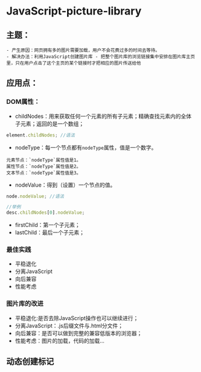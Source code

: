 # JavaScript-picture-library
## 主题：
    - 产生原因：网页拥有多的图片需要加载，用户不会花费过多的时间去等待。
    - 解决办法：利用JavaScript创建图片库 - 把整个图片库的浏览链接集中安排在图片库主页里，只在用户点击了这个主页的某个链接时才把相应的图片传送给他

## 应用点：
### DOM属性：
- childNodes：用来获取任何一个元素的所有子元素；精确查找元素内的全体子元素；返回的是一个数组；
```javascript
element.childNodes; //语法
```
- nodeType：每一个节点都有`nodeType`属性，值是一个数字。
```
元素节点：`nodeType`属性值是1。
属性节点：`nodeType`属性值是2。
文本节点：`nodeType`属性值是3。
```
- nodeValue：得到（设置）一个节点的值。
```javascript
node.nodeValue; //语法

//举例
desc.childNodes[0].nodeValue;
```
- firstChild：第一个子元素；
- lastChild：最后一个子元素；
### 最佳实践
- 平稳退化
- 分离JavaScript
- 向后兼容
- 性能考虑
### 图片库的改进
- 平稳退化:是否去除JavaScript操作也可以继续进行；
- 分离JavaScript：.js后缀文件与.html分文件；
- 向后兼容：是否可以做到完整的兼容低版本的浏览器；
- 性能考虑：图片的加载，代码的加载...
## 动态创建标记